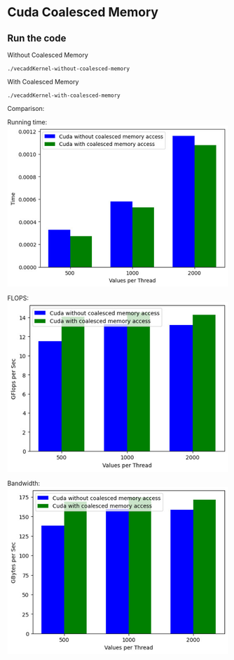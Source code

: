 # Cuda Coalesced Memory

## Run the code

Without Coalesced Memory
```
./vecaddKernel-without-coalesced-memory
```

With Coalesced Memory
```
./vecaddKernel-with-coalesced-memory
```

Comparison:

Running time:
![Time comparison](/content/time.jpg)

FLOPS:
![FLOPS](/content/GFlopsS.jpg)

Bandwidth:
![Bandwidth](/content/GBytesS.jpg)